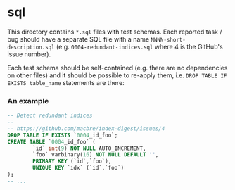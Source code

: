 sql
===

This directory contains `*.sql` files with test schemas. Each reported task / bug should have a separate SQL file with a name `NNNN-short-description.sql` (e.g. `0004-redundant-indices.sql` where 4 is the GitHub's issue number).

Each test schema should be self-contained (e.g. there are no dependencies on other files) and it should be possible to re-apply them, i.e. `DROP TABLE IF EXISTS table_name` statements are there:

### An example

```sql
-- Detect redundant indices
--
-- https://github.com/macbre/index-digest/issues/4
DROP TABLE IF EXISTS `0004_id_foo`;
CREATE TABLE `0004_id_foo` (
        `id` int(9) NOT NULL AUTO_INCREMENT,
        `foo` varbinary(16) NOT NULL DEFAULT '',
        PRIMARY KEY (`id`,`foo`),
        UNIQUE KEY `idx` (`id`,`foo`)
);
-- ...
```
